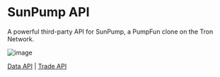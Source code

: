

# SunPump API
A powerful third-party API for SunPump, a PumpFun clone on the Tron Network.

![image](https://github.com/user-attachments/assets/0c8b2dfb-6715-4de0-9f44-0952f5c1e0c0)

[Data API](/get-data) |
[Trade API](/trade.md)

